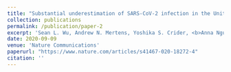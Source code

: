 ```yaml
---
title: "Substantial underestimation of SARS-CoV-2 infection in the United States"
collection: publications
permalink: /publication/paper-2
excerpt: 'Sean L. Wu, Andrew N. Mertens, Yoshika S. Crider, <b>Anna Nguyen</b>, Nolan N. Pokpongkiat, Stephanie Djajadi, Anmol Seth, Michelle S. Hsiang, John M. Colford Jr., Art Reingold, Benjamin F. Arnold, Alan Hubbard & Jade Benjamin-Chung'
date: 2020-09-09
venue: 'Nature Communications'
paperurl: "https://www.nature.com/articles/s41467-020-18272-4"
citation: ''
---
```

